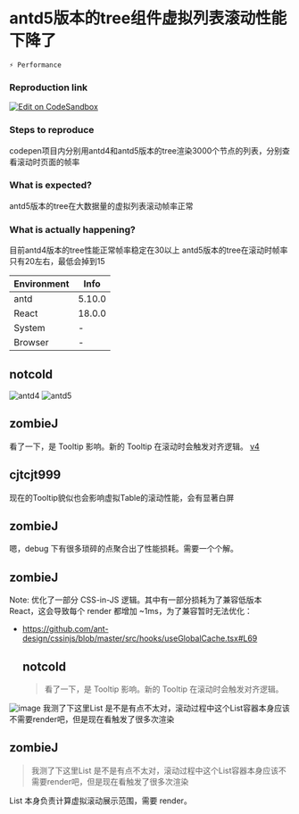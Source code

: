 # antd5版本的tree组件虚拟列表滚动性能下降了

`⚡️ Performance`

### Reproduction link

[![Edit on CodeSandbox](https://codesandbox.io/static/img/play-codesandbox.svg)](https://codesandbox.io/s/xu-ni-gun-dong-antd-5-10-0-forked-9ssy97?file=/demo.tsx)

### Steps to reproduce

codepen项目内分别用antd4和antd5版本的tree渲染3000个节点的列表，分别查看滚动时页面的帧率

### What is expected?

antd5版本的tree在大数据量的虚拟列表滚动帧率正常

### What is actually happening?

目前antd4版本的tree性能正常帧率稳定在30以上
antd5版本的tree在滚动时帧率只有20左右，最低会掉到15

| Environment | Info   |
| ----------- | ------ |
| antd        | 5.10.0 |
| React       | 18.0.0 |
| System      | -      |
| Browser     | -      |

<!-- generated by ant-design-issue-helper. DO NOT REMOVE -->

## notcold

![antd4](https://github.com/ant-design/ant-design/assets/16741847/b23e8a27-35e6-4740-b887-7e56963fe9a5)
![antd5](https://github.com/ant-design/ant-design/assets/16741847/8a6e9f12-f69d-4cda-9faa-1a393c92b311)

## zombieJ

看了一下，是 Tooltip 影响。新的 Tooltip 在滚动时会触发对齐逻辑。 [v4](https://codesandbox.io/s/xu-ni-gun-dong-antd-5-10-0-forked-55944x?file=/demo.tsx)

## cjtcjt999

现在的Tooltip貌似也会影响虚拟Table的滚动性能，会有显著白屏

## zombieJ

嗯，debug 下有很多琐碎的点聚合出了性能损耗。需要一个个解。

## zombieJ

Note: 优化了一部分 CSS-in-JS 逻辑。其中有一部分损耗为了兼容低版本 React，这会导致每个 render 都增加 ~1ms，为了兼容暂时无法优化：

- https://github.com/ant-design/cssinjs/blob/master/src/hooks/useGlobalCache.tsx#L69

  ## notcold

  > 看了一下，是 Tooltip 影响。新的 Tooltip 在滚动时会触发对齐逻辑。

![image](https://github.com/ant-design/ant-design/assets/16741847/2367dd8a-40f5-47d4-a5e0-75fd0346483b)
我测了下这里List 是不是有点不太对，滚动过程中这个List容器本身应该不需要render吧，但是现在看触发了很多次渲染

## zombieJ

> 我测了下这里List 是不是有点不太对，滚动过程中这个List容器本身应该不需要render吧，但是现在看触发了很多次渲染

List 本身负责计算虚拟滚动展示范围，需要 render。
